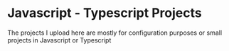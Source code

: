 # Javascript - Typescript Projects

The projects I upload here are mostly for configuration purposes or small projects in Javascript or Typescript